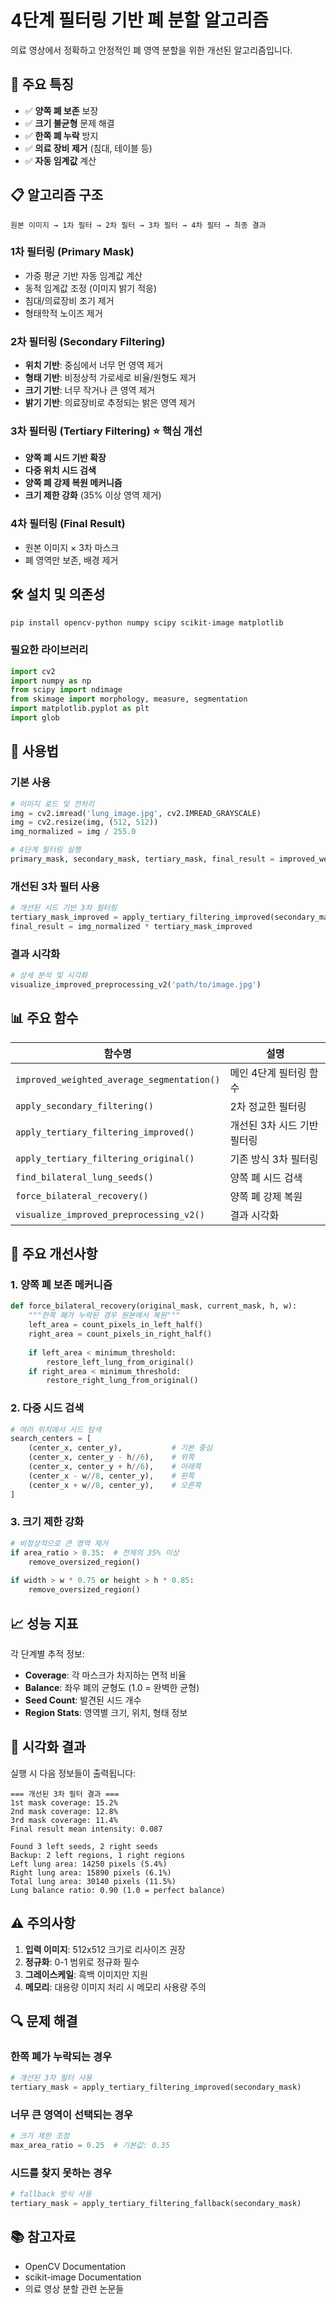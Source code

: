 # 4단계 필터링 기반 폐 분할 알고리즘

의료 영상에서 정확하고 안정적인 폐 영역 분할을 위한 개선된 알고리즘입니다.

## 🎯 주요 특징

- ✅ **양쪽 폐 보존** 보장
- ✅ **크기 불균형** 문제 해결
- ✅ **한쪽 폐 누락** 방지
- ✅ **의료 장비 제거** (침대, 테이블 등)
- ✅ **자동 임계값** 계산

## 📋 알고리즘 구조

```
원본 이미지 → 1차 필터 → 2차 필터 → 3차 필터 → 4차 필터 → 최종 결과
```

### 1차 필터링 (Primary Mask)
- 가중 평균 기반 자동 임계값 계산
- 동적 임계값 조정 (이미지 밝기 적응)
- 침대/의료장비 조기 제거
- 형태학적 노이즈 제거

### 2차 필터링 (Secondary Filtering)
- **위치 기반**: 중심에서 너무 먼 영역 제거
- **형태 기반**: 비정상적 가로세로 비율/원형도 제거
- **크기 기반**: 너무 작거나 큰 영역 제거
- **밝기 기반**: 의료장비로 추정되는 밝은 영역 제거

### 3차 필터링 (Tertiary Filtering) ⭐ 핵심 개선
- **양쪽 폐 시드 기반 확장**
- **다중 위치 시드 검색**
- **양쪽 폐 강제 복원 메커니즘**
- **크기 제한 강화** (35% 이상 영역 제거)

### 4차 필터링 (Final Result)
- 원본 이미지 × 3차 마스크
- 폐 영역만 보존, 배경 제거

## 🛠️ 설치 및 의존성

```bash
pip install opencv-python numpy scipy scikit-image matplotlib
```

### 필요한 라이브러리
```python
import cv2
import numpy as np
from scipy import ndimage
from skimage import morphology, measure, segmentation
import matplotlib.pyplot as plt
import glob
```

## 🚀 사용법

### 기본 사용
```python
# 이미지 로드 및 전처리
img = cv2.imread('lung_image.jpg', cv2.IMREAD_GRAYSCALE)
img = cv2.resize(img, (512, 512))
img_normalized = img / 255.0

# 4단계 필터링 실행
primary_mask, secondary_mask, tertiary_mask, final_result = improved_weighted_average_segmentation(img_normalized)
```

### 개선된 3차 필터 사용
```python
# 개선된 시드 기반 3차 필터링
tertiary_mask_improved = apply_tertiary_filtering_improved(secondary_mask)
final_result = img_normalized * tertiary_mask_improved
```

### 결과 시각화
```python
# 상세 분석 및 시각화
visualize_improved_preprocessing_v2('path/to/image.jpg')
```

## 📊 주요 함수

| 함수명 | 설명 |
|--------|------|
| `improved_weighted_average_segmentation()` | 메인 4단계 필터링 함수 |
| `apply_secondary_filtering()` | 2차 정교한 필터링 |
| `apply_tertiary_filtering_improved()` | 개선된 3차 시드 기반 필터링 |
| `apply_tertiary_filtering_original()` | 기존 방식 3차 필터링 |
| `find_bilateral_lung_seeds()` | 양쪽 폐 시드 검색 |
| `force_bilateral_recovery()` | 양쪽 폐 강제 복원 |
| `visualize_improved_preprocessing_v2()` | 결과 시각화 |

## 🔧 주요 개선사항

### 1. 양쪽 폐 보존 메커니즘
```python
def force_bilateral_recovery(original_mask, current_mask, h, w):
    """한쪽 폐가 누락된 경우 원본에서 복원"""
    left_area = count_pixels_in_left_half()
    right_area = count_pixels_in_right_half()
    
    if left_area < minimum_threshold:
        restore_left_lung_from_original()
    if right_area < minimum_threshold:
        restore_right_lung_from_original()
```

### 2. 다중 시드 검색
```python
# 여러 위치에서 시드 탐색
search_centers = [
    (center_x, center_y),           # 기본 중심
    (center_x, center_y - h//6),    # 위쪽
    (center_x, center_y + h//6),    # 아래쪽
    (center_x - w//8, center_y),    # 왼쪽
    (center_x + w//8, center_y),    # 오른쪽
]
```

### 3. 크기 제한 강화
```python
# 비정상적으로 큰 영역 제거
if area_ratio > 0.35:  # 전체의 35% 이상
    remove_oversized_region()
    
if width > w * 0.75 or height > h * 0.85:
    remove_oversized_region()
```

## 📈 성능 지표

각 단계별 추적 정보:
- **Coverage**: 각 마스크가 차지하는 면적 비율
- **Balance**: 좌우 폐의 균형도 (1.0 = 완벽한 균형)
- **Seed Count**: 발견된 시드 개수
- **Region Stats**: 영역별 크기, 위치, 형태 정보

## 🎨 시각화 결과

실행 시 다음 정보들이 출력됩니다:

```
=== 개선된 3차 필터 결과 ===
1st mask coverage: 15.2%
2nd mask coverage: 12.8%
3rd mask coverage: 11.4%
Final result mean intensity: 0.087

Found 3 left seeds, 2 right seeds
Backup: 2 left regions, 1 right regions
Left lung area: 14250 pixels (5.4%)
Right lung area: 15890 pixels (6.1%)
Total lung area: 30140 pixels (11.5%)
Lung balance ratio: 0.90 (1.0 = perfect balance)
```

## ⚠️ 주의사항

1. **입력 이미지**: 512x512 크기로 리사이즈 권장
2. **정규화**: 0-1 범위로 정규화 필수
3. **그레이스케일**: 흑백 이미지만 지원
4. **메모리**: 대용량 이미지 처리 시 메모리 사용량 주의

## 🔍 문제 해결

### 한쪽 폐가 누락되는 경우
```python
# 개선된 3차 필터 사용
tertiary_mask = apply_tertiary_filtering_improved(secondary_mask)
```

### 너무 큰 영역이 선택되는 경우
```python
# 크기 제한 조정
max_area_ratio = 0.25  # 기본값: 0.35
```

### 시드를 찾지 못하는 경우
```python
# fallback 방식 사용
tertiary_mask = apply_tertiary_filtering_fallback(secondary_mask)
```

## 📚 참고자료

- OpenCV Documentation
- scikit-image Documentation
- 의료 영상 분할 관련 논문들


